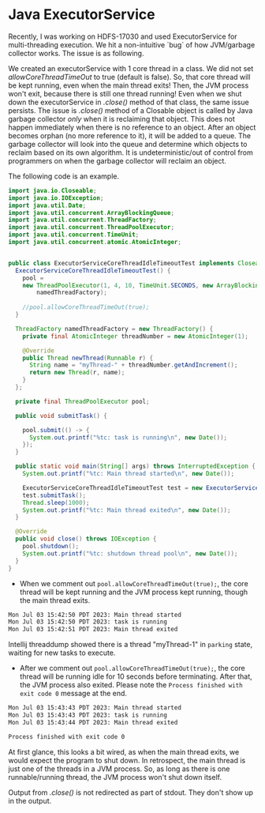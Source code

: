 # Java ExecutorService


Recently, I was working on HDFS-17030 and used ExecutorService for multi-threading
execution. We hit a non-intuitive \`bug\` of how JVM/garbage collector
works. The issue is as following.

We created an executorService with 1 core thread in a class. We did not
set _allowCoreThreadTimeOut_ to true (default is false). So, 
that core thread will be kept running, even when the main thread exits!
Then, the JVM process won't exit, because there is still one thread running!
Even when we shut down the executorService in _.close()_ method of that class,
the same issue persists. The issue is _.close()_ method of a Closable
object is called by Java garbage collector _only_ when it is reclaiming
that object. This does not happen immediately when there is
no reference to an object. After an object becomes orphan (no 
more reference to it), it will be added to a queue. The garbage collector
will look into the queue and determine which objects to reclaim
based on its own algorithm. It is undeterministic/out of control from
programmers on when the garbage collector will reclaim an object. 

The following code is an example.

```java
import java.io.Closeable;
import java.io.IOException;
import java.util.Date;
import java.util.concurrent.ArrayBlockingQueue;
import java.util.concurrent.ThreadFactory;
import java.util.concurrent.ThreadPoolExecutor;
import java.util.concurrent.TimeUnit;
import java.util.concurrent.atomic.AtomicInteger;


public class ExecutorServiceCoreThreadIdleTimeoutTest implements Closeable {
  ExecutorServiceCoreThreadIdleTimeoutTest() {
    pool =
    new ThreadPoolExecutor(1, 4, 10, TimeUnit.SECONDS, new ArrayBlockingQueue<Runnable>(1024),
        namedThreadFactory);
     
    //pool.allowCoreThreadTimeOut(true);
  }

  ThreadFactory namedThreadFactory = new ThreadFactory() {
    private final AtomicInteger threadNumber = new AtomicInteger(1);

    @Override
    public Thread newThread(Runnable r) {
      String name = "myThread-" + threadNumber.getAndIncrement();
      return new Thread(r, name);
    }
  };

  private final ThreadPoolExecutor pool;

  public void submitTask() {

    pool.submit(() -> {
      System.out.printf("%tc: task is running\n", new Date());
    });
  }

  public static void main(String[] args) throws InterruptedException {
    System.out.printf("%tc: Main thread started\n", new Date());

    ExecutorServiceCoreThreadIdleTimeoutTest test = new ExecutorServiceCoreThreadIdleTimeoutTest();
    test.submitTask();
    Thread.sleep(1000);
    System.out.printf("%tc: Main thread exited\n", new Date());
  }

  @Override
  public void close() throws IOException {
    pool.shutdown();
    System.out.printf("%tc: shutdown thread pool\n", new Date());
  }
}
```
- When we comment out `pool.allowCoreThreadTimeOut(true);`, the core 
thread will be kept running and the JVM process kept running, though the main thread exits.
```bash
Mon Jul 03 15:42:50 PDT 2023: Main thread started
Mon Jul 03 15:42:50 PDT 2023: task is running
Mon Jul 03 15:42:51 PDT 2023: Main thread exited
```
Intellij threaddump showed there is a thread "myThread-1" in `parking` state,
waiting for new tasks to execute.

- After we comment out `pool.allowCoreThreadTimeOut(true);`, the core thread
will be running idle for 10 seconds before terminating. After that,
the JVM process also exited. Please note the `Process finished with exit code 0`
message at the end.
```bash
Mon Jul 03 15:43:43 PDT 2023: Main thread started
Mon Jul 03 15:43:43 PDT 2023: task is running
Mon Jul 03 15:43:44 PDT 2023: Main thread exited

Process finished with exit code 0
```

At first glance, this looks a bit wired, as when the main thread exits, we would expect
the program to shut down. In retrospect, the main thread is just one of the threads in a JVM
process. So, as long as there is one runnable/running thread, the JVM process won't shut down 
itself.

Output from _.close()_ is not redirected as part of stdout.
They don't show up in the output.

